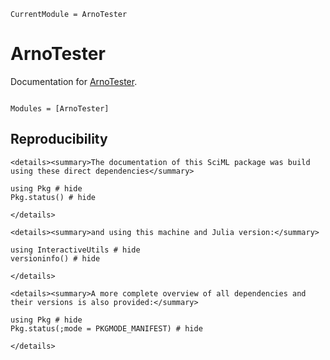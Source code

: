 ```@meta
CurrentModule = ArnoTester
```

# ArnoTester

Documentation for [ArnoTester](https://github.com/ArnoStrouwen/ArnoTester.jl).

```@index
```

```@autodocs
Modules = [ArnoTester]
```
## Reproducibility
```@raw html
<details><summary>The documentation of this SciML package was build using these direct dependencies</summary>
```
```@example
using Pkg # hide
Pkg.status() # hide
```
```@raw html
</details>
```
```@raw html
<details><summary>and using this machine and Julia version:</summary>
```
```@example
using InteractiveUtils # hide
versioninfo() # hide
```
```@raw html
</details>
```
```@raw html
<details><summary>A more complete overview of all dependencies and their versions is also provided:</summary>
```
```@example
using Pkg # hide
Pkg.status(;mode = PKGMODE_MANIFEST) # hide
```
```@raw html
</details>
```

